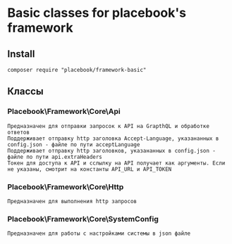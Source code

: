 # Basic classes for placebook's framework

## Install

```
composer require "placebook/framework-basic"
```


## Классы

### Placebook\Framework\Core\Api
    Предназначен для отправки запросок к API на GrapthQL и обработке ответов
    Поддерживает отправку http заголовка Accept-Language, указананных в config.json - файле по пути acceptLanguage
    Поддерживает отправку http заголовков, указананных в config.json - файле по пути api.extraHeaders
    Токен для доступа к API и сслылку на API получает как аргументы. Если не указаны, смотрит на константы API_URL и API_TOKEN


### Placebook\Framework\Core\Http
    Предназначен для выполнения http запросов

### Placebook\Framework\Core\SystemConfig
    Предназначен для работы с настройками системы в json файле
